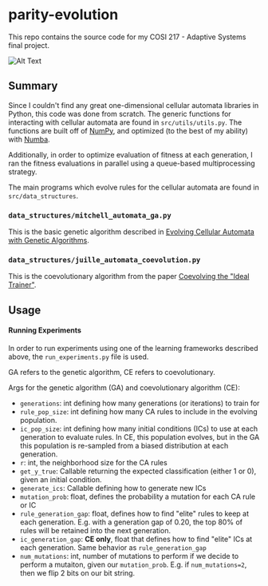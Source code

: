 # parity-evolution

This repo contains the source code for my COSI 217 - Adaptive Systems final project. 

![Alt Text](visualizations/phase_rule.gif)

## Summary
Since I couldn't find any great one-dimensional cellular automata libraries in Python, this code was done from scratch. The generic functions for interacting with cellular automata are found in `src/utils/utils.py`. The functions are built off of [NumPy](https://numpy.org/), and optimized (to the best of my ability) with [Numba](https://numba.pydata.org/). 

Additionally, in order to optimize evaluation of fitness at each generation, I ran the fitness evaluations in parallel using a queue-based multiprocessing strategy. 

The main programs which evolve rules for the cellular automata are found in `src/data_structures`.


### `data_structures/mitchell_automata_ga.py`
This is the basic genetic algorithm described in [Evolving Cellular Automata with Genetic Algorithms](https://melaniemitchell.me/PapersContent/evca-review.pdf). 


### `data_structures/juille_automata_coevolution.py`
This is the coevolutionary algorithm from the paper [Coevolving the "Ideal Trainer"](http://www.demo.cs.brandeis.edu/papers/gp98.pdf). 

## Usage 

#### Running Experiments 
In order to run experiments using one of the learning frameworks described above, the `run_experiments.py` file is used. 

GA refers to the genetic algorithm, CE refers to coevolutionary. 

Args for the genetic algorithm (GA) and coevolutionary algorithm (CE): 
- `generations`: int defining how many generations (or iterations) to train for 
- `rule_pop_size`: int defining how many CA rules to include in the evolving population. 
- `ic_pop_size`: int defining how many initial conditions (ICs) to use at each generation to evaluate rules. In CE, this population evolves, but in the GA this population is re-sampled from a biased distribution at each generation.
- `r`: int, the neighborhood size for the CA rules
- `get_y_true`: Callable returning the expected classification (either 1 or 0), given an initial condition.
- `generate_ics`: Callable defining how to generate new ICs
- `mutation_prob`: float, defines the probability a mutation for each CA rule or IC
- `rule_generation_gap`: float, defines how to find "elite" rules to keep at each generation. E.g. with a generation gap of 0.20, the top 80% of rules will be retained into the next generation.
- `ic_generation_gap`: **CE only**, float that defines how to find "elite" ICs at each generation. Same behavior as `rule_generation_gap`
- `num_mutations`: int, number of mutations to perform if we decide to perform a mutaiton, given our `mutation_prob`. E.g. if `num_mutations=2`, then we flip 2 bits on our bit string.
